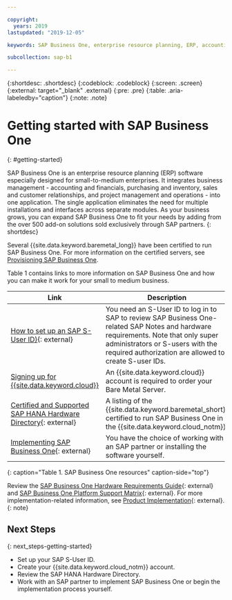 ```yaml
---

copyright:
  years: 2019
lastupdated: "2019-12-05"

keywords: SAP Business One, enterprise resource planning, ERP, accounting and financials, purchasing and inventory, sales and customer relationships, project management and operations, {{site.data.keyword.baremetal_long}}, {{site.data.keyword.baremetal_short}}

subcollection: sap-b1

---
```


{:shortdesc: .shortdesc}
{:codeblock: .codeblock}
{:screen: .screen}
{:external: target="_blank" .external}
{:pre: .pre}
{:table: .aria-labeledby="caption"}
{:note: .note}

# Getting started with SAP Business One
{: #getting-started}

SAP Business One is an enterprise resource planning (ERP) software especially designed for small-to-medium enterprises. It integrates business management - accounting and financials, purchasing and inventory, sales and customer relationships, and project management and operations - into one application. The single application eliminates the need for multiple installations and interfaces across separate modules. As your business grows, you can expand SAP Business One to fit your needs by adding from the over 500 add-on solutions sold exclusively through SAP partners.
{: shortdesc}

Several {{site.data.keyword.baremetal_long}} have been certified to run SAP Business One. For more information on the certified servers, see [Provisioning SAP Business One](/docs/infrastructure/sap-b1?topic=sap-b1-provision).

Table 1 contains links to more information on SAP Business One and how you can make it work for your small to medium business.

| Link | Description |
| --- | --- |
| [How to set up an SAP S-User ID)](https://www.youtube.com/watch?v=4wICiRTP8u0/){: external} | You need an S-User ID to log in to SAP to review SAP Business One-related SAP Notes and hardware requirements. Note that only super administrators or S-users with the required authorization are allowed to create S-user IDs. |
| [Signing up for {{site.data.keyword.cloud}}](/docs/account?topic=account-signup#signing-up-for-ibm-cloud) | An {{site.data.keyword.cloud}} account is required to order your Bare Metal Server. |
| [Certified and Supported SAP HANA Hardware Directory](https://www.sap.com/dmc/exp/2014-09-02-hana-hardware/enEN/iaas.html#categories=IBM%20Cloud%23SAP%20Business%20One){: external} | A listing of the {{site.data.keyword.baremetal_short}} certified to run SAP Business One in the {{site.data.keyword.cloud_notm}}. |
| [Implementing SAP Business One](https://www.sap.com/products/business-one/implementation.html){: external} | You have the choice of working with an SAP partner or installing the software yourself. |
{: caption="Table 1. SAP Business One resources" caption-side="top"}

Review the [SAP Business One Hardware Requirements Guide](https://sap.silvertouch.com/wp-content/uploads/2018/07/b1-hardware-requirements-guide-new.pdf){: external} and [SAP Business One Platform Support Matrix](https://support.sap.com/en/offerings-programs/support-small-medium-enterprises/business-one.html){: external}. For more implementation-related information, see [Product Implementation](https://www.sap.com/products/business-one/implementation.html){: external}.
{: note}

## Next Steps
{: next_steps-getting-started}

* Set up your SAP S-User ID.
* Create your {{site.data.keyword.cloud_notm}} account.
* Review the SAP HANA Hardware Directory.
* Work with an SAP partner to implement SAP Business One or begin the implementation process yourself.
